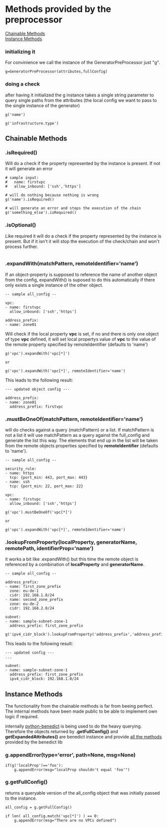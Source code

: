 # Methods provided by the preprocessor

[Chainable Methods](#chainable-methods)  
[Instance Methods](#instance-methods)


### initializing it

For convinience we call the instance of the GeneratorPreProcessor just "g".

```
g=GeneratorPreProcessor(attributes,fullConfig)

```

### doing a check

after having it initialized the g instance takes a single string parameter to query single paths from the attributes (the local config we want to pass to the single instance of the generator)

```
g('name')

g('infrastructure.type')
```

## Chainable Methods

### .isRequired()
Will do a check if the property represented by the instance is present. If not it will generate an error

```
# sample input:
#   name: firstvpc
#   allow_inbound: ['ssh','https']

# will do nothing because nothing is wrong
g('name').isRequired()

# will generate an error and stops the execution of the chain
g('something_else').isRequired()
```

### .isOptional()

Like required it will do a check if the property represented by the instance is present.
But if it isn't it will stop the execution of the check/chain and won't process further.
```

```

### .expandWith(matchPattern, remoteIdentifier='name')

If an object-property is supposed to reference the name of another object from the config, expandWith() is suposed to do this automatically if there only exists a single instance of the other object.


```
-- sample all_config --

vpc:
- name: firstvpc
  allow_inbound: ['ssh','https']

address_prefix:
- name: zone01
```

Will check if the local property **vpc** is set, if no and there is only one object of type **vpc** defined, it will set local propertys value of **vpc** to the value of the remote property specified by remoteIdentifier (defaults to 'name')

```
g('vpc').expandWith('vpc[*]')

or

g('vpc').expandWith('vpc[*]', remoteIdentifier='name')

```
This leads to the following result:

```
--- updated object config ---

address_prefix:
- name: zone01
  address_prefix: firstvpc
```


### .mustBeOneOf(matchPattern, remoteIdentifier='name')

will do checks against a query (matchPattern) or a list. 
If matchPattern is not a list it will use matchPattern as a query against the full_config and generate the list this way. The elements that end up in the list will be taken from the remote objects properties specified by **remoteIdentifier** (defaults to 'name').

```
-- sample all_config --

security_rule:
- name: https
  tcp: {port_min: 443, port_max: 443}
- name: ssh
  tcp: {port_min: 22, port_max: 22}
  
vpc:
- name: firstvpc
  allow_inbound: ['ssh','https']

```

```
g('vpc').mustBeOneOf('vpc[*]')

or

g('vpc').expandWith('vpc[*]', remoteIdentifier='name')

```



### .lookupFromProperty(localProperty, generatorName, remotePath, identifierProp='name')

it works a bit like .expandWith() but this time the remote object is referenced by a combination of **localProperty** and **generatorName**.

```
-- sample all_config --

address_prefix:
- name: first_zone_prefix
  zone: eu-de-1
  cidr: 192.168.1.0/24
- name: second_zone_prefix
  zone: eu-de-2
  cidr: 192.168.2.0/24

subnet:
- name: sample-subnet-zone-1
  address_prefix: first_zone_prefix
```
 
```
g('ipv4_cidr_block').lookupFromProperty('address_prefix','address_prefix','cidr') 

```

This leads to the following result:

```
--- updated config ---
...

subnet:
- name: sample-subnet-zone-1
  address_prefix: first_zone_prefix
  ipv4_cidr_block: 192.168.1.0/24
```

## Instance Methods

The functionality from the chainable methods is far from beeing perfect. The internal methods have been made public to be able to implement own logic if required.

internally [python-benedict](https://github.com/fabiocaccamo/python-benedict) is being used to do the heavy querying. Therefore the objects returned by **.getFullConfig()** and **getExpandedAttributes()** are benedict instance and provide [all the methods](https://github.com/fabiocaccamo/python-benedict#api) provided by the benedict lib

### g.appendError(type='error', path=None, msg=None)


```
if(g('localProp')=='foo'):
	g.appendError(msg="localProp shouldn't equal 'foo'")
```

### g.getFullConfig()

returns a queryable version of the all_config object that was initially passed to the instance.

```
all_config = g.getFullConfig()

if len( all_config.match('vpc[*]') ) == 0:
	g.appendError(msg="There are no VPCs defined")
```


